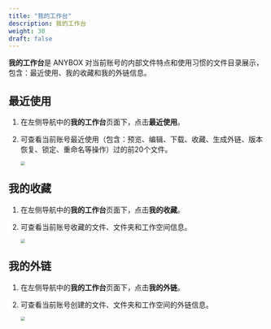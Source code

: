 ```yaml
---
title: "我的工作台"
description: 我的工作台
weight: 30
draft: false
---
```


**我的工作台**是 ANYBOX 对当前账号的内部文件特点和使用习惯的文件目录展示，包含：最近使用、我的收藏和我的外链信息。

## 最近使用

1. 在左侧导航中的**我的工作台**页面下，点击**最近使用**。

2. 可查看当前账号最近使用（包含：预览、编辑、下载、收藏、生成外链、版本恢复、锁定、重命名等操作）过的前20个文件。

   <img src="../../../_images/web_user02.png" style="zoom:50%;" />

## 我的收藏

1. 在左侧导航中的**我的工作台**页面下，点击**我的收藏**。

2. 可查看当前账号收藏的文件、文件夹和工作空间信息。

   <img src="../../../_images/web_user03.png" style="zoom:50%;" />

## 我的外链

1. 在左侧导航中的**我的工作台**页面下，点击**我的外链**。

2. 可查看当前账号创建的文件、文件夹和工作空间的外链信息。

   <img src="../../../_images/web_user04.png" style="zoom:50%;" />
